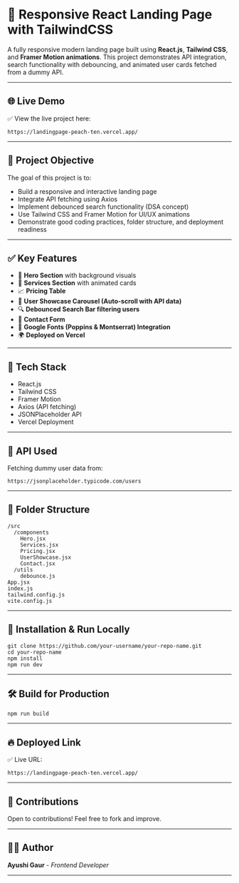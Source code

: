 # 🚀 Responsive React Landing Page with TailwindCSS

A fully responsive modern landing page built using **React.js**, **Tailwind CSS**, and **Framer Motion animations**. This project demonstrates API integration, search functionality with debouncing, and animated user cards fetched from a dummy API.

---

## 🌐 Live Demo
✅ View the live project here:
```
https://landingpage-peach-ten.vercel.app/
```

---

## 🎯 Project Objective
The goal of this project is to:
- Build a responsive and interactive landing page
- Integrate API fetching using Axios
- Implement debounced search functionality (DSA concept)
- Use Tailwind CSS and Framer Motion for UI/UX animations
- Demonstrate good coding practices, folder structure, and deployment readiness

---

## ✅ Key Features
- 🎥 **Hero Section** with background visuals
- 💼 **Services Section** with animated cards
- 📈 **Pricing Table**
- 🔎 **User Showcase Carousel (Auto-scroll with API data)**
- 🔍 **Debounced Search Bar filtering users**
- 💌 **Contact Form**
- 🎨 **Google Fonts (Poppins & Montserrat) Integration**
- 🌍 **Deployed on Vercel**

---

## 🔗 Tech Stack
- React.js
- Tailwind CSS
- Framer Motion
- Axios (API fetching)
- JSONPlaceholder API
- Vercel Deployment

---

## 📡 API Used
Fetching dummy user data from:
```
https://jsonplaceholder.typicode.com/users
```

---

## 📂 Folder Structure
```
/src
  /components
    Hero.jsx
    Services.jsx
    Pricing.jsx
    UserShowcase.jsx
    Contact.jsx
  /utils
    debounce.js
App.jsx
index.js
tailwind.config.js
vite.config.js
```

---

## 🚀 Installation & Run Locally
```
git clone https://github.com/your-username/your-repo-name.git
cd your-repo-name
npm install
npm run dev
```

---

## 🛠 Build for Production
```
npm run build
```

---

## 🔥 Deployed Link
✅ Live URL:
```
https://landingpage-peach-ten.vercel.app/
```

---

## 🤝 Contributions
Open to contributions! Feel free to fork and improve.

---

## 👩‍💻 Author
**Ayushi Gaur** - _Frontend Developer_

---
